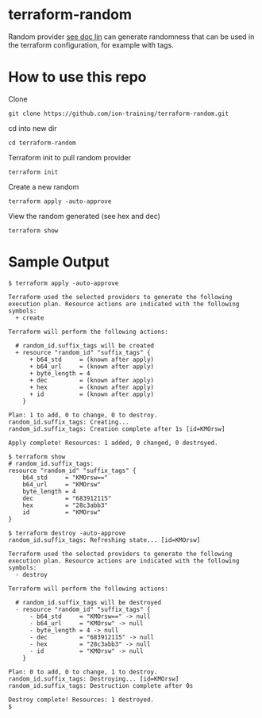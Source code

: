 # terraform-random

Random provider [see doc lin](https://registry.terraform.io/providers/hashicorp/random/latest/docs) can generate randomness that can be used in the terraform configuration, for example with tags.

# How to use this repo
Clone
```
git clone https://github.com/ion-training/terraform-random.git
```

cd into new dir
```
cd terraform-random
```

Terraform init to pull random provider
```
terraform init
```

Create a new random
```
terraform apply -auto-approve
```

View the random generated (see hex and dec)
```
terraform show
```

# Sample Output
```
$ terraform apply -auto-approve

Terraform used the selected providers to generate the following execution plan. Resource actions are indicated with the following symbols:
  + create

Terraform will perform the following actions:

  # random_id.suffix_tags will be created
  + resource "random_id" "suffix_tags" {
      + b64_std     = (known after apply)
      + b64_url     = (known after apply)
      + byte_length = 4
      + dec         = (known after apply)
      + hex         = (known after apply)
      + id          = (known after apply)
    }

Plan: 1 to add, 0 to change, 0 to destroy.
random_id.suffix_tags: Creating...
random_id.suffix_tags: Creation complete after 1s [id=KMOrsw]

Apply complete! Resources: 1 added, 0 changed, 0 destroyed.
```

```
$ terraform show
# random_id.suffix_tags:
resource "random_id" "suffix_tags" {
    b64_std     = "KMOrsw=="
    b64_url     = "KMOrsw"
    byte_length = 4
    dec         = "683912115"
    hex         = "28c3abb3"
    id          = "KMOrsw"
}
```

```
$ terraform destroy -auto-approve
random_id.suffix_tags: Refreshing state... [id=KMOrsw]

Terraform used the selected providers to generate the following execution plan. Resource actions are indicated with the following symbols:
  - destroy

Terraform will perform the following actions:

  # random_id.suffix_tags will be destroyed
  - resource "random_id" "suffix_tags" {
      - b64_std     = "KMOrsw==" -> null
      - b64_url     = "KMOrsw" -> null
      - byte_length = 4 -> null
      - dec         = "683912115" -> null
      - hex         = "28c3abb3" -> null
      - id          = "KMOrsw" -> null
    }

Plan: 0 to add, 0 to change, 1 to destroy.
random_id.suffix_tags: Destroying... [id=KMOrsw]
random_id.suffix_tags: Destruction complete after 0s

Destroy complete! Resources: 1 destroyed.
$
```